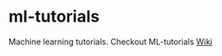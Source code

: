 # ml-tutorials
Machine learning tutorials. Checkout ML-tutorials [Wiki](https://github.com/Sunhick/ml-tutorials/wiki)

